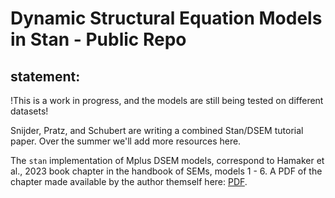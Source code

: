 # Dynamic Structural Equation Models in Stan - Public Repo

## statement:

!This is a work in progress, and the models are still being tested on different datasets!

Snijder, Pratz, and Schubert are writing a combined Stan/DSEM tutorial paper.
Over the summer we'll add more resources here.

The `stan` implementation of Mplus DSEM models, 
correspond to Hamaker et al., 2023 book chapter in the handbook of SEMs, models 1 - 6.
A PDF of the chapter made available by the author themself here: [PDF](https://ellenhamaker.github.io/DSEM-demo-videos/#Introduction).



